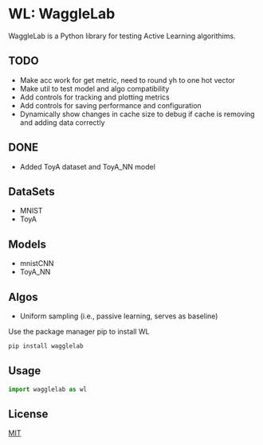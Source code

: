 # WL: WaggleLab

WaggleLab is a Python library for testing Active Learning algorithims.

## TODO
* Make acc work for get metric, need to round yh to one hot vector
* Make util to test model and algo compatibility
* Add controls for tracking and plotting metrics
* Add controls for saving performance and configuration
* Dynamically show changes in cache size to debug if cache is removing and adding data correctly

## DONE
* Added ToyA dataset and ToyA_NN model

## DataSets
* MNIST
* ToyA

## Models
* mnistCNN
* ToyA_NN

## Algos
* Uniform sampling (i.e., passive learning, serves as baseline)


 Use the package manager pip to install WL
```bash
pip install wagglelab
```

## Usage
```python
import wagglelab as wl
```

## License
[MIT](https://choosealicense.com/licenses/mit/)
